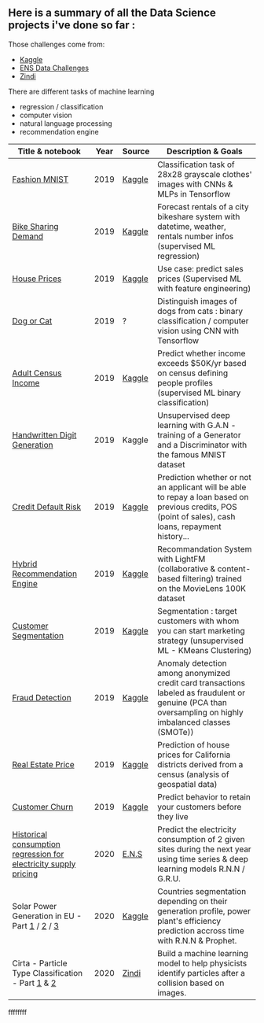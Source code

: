 Here is a summary of all the Data Science projects i've done so far :
---

Those challenges come from:
- [Kaggle](https://www.kaggle.com)
- [ENS Data Challenges](https://challengedata.ens.fr)
- [Zindi](https://zindi.africa/)

There are different tasks of machine learning
- regression / classification
- computer vision
- natural language processing
- recommendation engine


| Title & notebook | Year | Source | Description & Goals  | 
| --- | --- | --- | --- |
| [Fashion MNIST](https://github.com/obrunet/Kaggle_kernels/blob/master/Fashion%20MNIST/Kaggle/fashion_mnist.ipynb) | 2019 | [Kaggle](https://www.kaggle.com/obrunet/fashion-mnist) | Classification task of 28x28 grayscale clothes' images with CNNs & MLPs in Tensorflow |
| [Bike Sharing Demand](https://github.com/obrunet/Kaggle_kernels/blob/master/Bike-Sharing-Demand/Kaggle/Bike_sharing.ipynb) | 2019 | [Kaggle](https://www.kaggle.com/obrunet/bike-sharing-demand) | Forecast rentals of a city bikeshare system with datetime, weather, rentals number infos (supervised ML regression)
| [House Prices](https://github.com/obrunet/Kaggle_kernels/blob/master/House-prices/kaggle/house_prices.ipynb) | 2019 | [Kaggle](https://www.kaggle.com/obrunet/house-prices) | Use case: predict sales prices (Supervised ML with feature engineering)
| [Dog or Cat](https://github.com/obrunet/Kaggle_kernels/blob/master/Dogs-vs-Cats/Kaggle/dogs_vs_cats.ipynb) | 2019 | ? | Distinguish images of dogs from cats : binary classification / computer vision using CNN with Tensorflow 
| [Adult Census Income](https://github.com/obrunet/Kaggle_kernels/blob/master/Adult%20Census%20Income/Adult%20Census%20Income.ipynb) | 2019 | [Kaggle](https://www.kaggle.com/obrunet/adult-census-income) | Predict whether income exceeds $50K/yr based on census defining people profiles (supervised ML binary classification)
| [Handwritten Digit Generation](https://github.com/obrunet/Kaggle_kernels/blob/master/Digit_generator/kaggle/Digit-Generator.ipynb) | 2019 | Kaggle | Unsupervised deep learning with G.A.N - training of a Generator and a Discriminator with the famous MNIST dataset |
| [Credit Default Risk](https://github.com/obrunet/Kaggle_kernels/blob/master/Home-Credit/Kaggle/Home_credit_default_risk.ipynb) | 2019 | [Kaggle](https://www.kaggle.com/obrunet/home-credit-default-risk) | Prediction whether or not an applicant will be able to repay a loan based on previous credits, POS (point of sales), cash loans, repayment history...
| [Hybrid Recommendation Engine](https://github.com/obrunet/Kaggle_kernels/blob/master/recommendation/Kaggle/Hybrid_Recommendation_Engine.ipynb) | 2019 | [Kaggle](https://www.kaggle.com/obrunet/recommandation-system)  | Recommandation System with LightFM (collaborative & content-based filtering) trained on the MovieLens 100K dataset
| [Customer Segmentation](https://github.com/obrunet/Kaggle_kernels/blob/master/Fraud%20Detection/Fraud-Detection.ipynb) | 2019 | [Kaggle](https://www.kaggle.com/obrunet/customer-segmentation-k-means-analysis) | Segmentation : target customers with whom you can start marketing strategy (unsupervised ML - KMeans Clustering)
| [Fraud Detection](https://github.com/obrunet/Kaggle_kernels/blob/master/Customer%20Segmentation%20-%20K-Means%20Analysis/k_means.ipynb) | 2019 | [Kaggle](https://www.kaggle.com/obrunet/credit-card-fraud-detection) | Anomaly detection among anonymized credit card transactions labeled as fraudulent or genuine (PCA than oversampling on highly imbalanced classes (SMOTe))
| [Real Estate Price](https://github.com/obrunet/Kaggle_kernels/blob/master/Real-Estate-Price/California%20Housing%20Prices.ipynb) | 2019 | [Kaggle](https://www.kaggle.com/obrunet/california-housing-prices) | Prediction of house prices for California districts derived from a census (analysis of geospatial data)
| [Customer Churn](https://github.com/obrunet/Kaggle_kernels/blob/master/Customer-Churn/01-Customer-churn_completed.ipynb) | 2019 | [Kaggle](https://www.kaggle.com/obrunet/customer-churn) | Predict behavior to retain your customers before they live
| [Historical consumption regression for electricity supply pricing](https://github.com/obrunet/E.N.S_Data_Challenges/blob/master/Historical-consumption-regression-for-electricity-supply-pricing-master/README.md) | 2020 | [E.N.S](https://challengedata.ens.fr/challenges/12) | Predict the electricity consumption of 2 given sites during the next year using time series & deep learning models R.N.N / G.R.U.
| Solar Power Generation in EU - Part [1](https://github.com/obrunet/Kaggle_kernels_2020/blob/master/Solar%20power%20generation/02.POC.01_Solar_Clustering.ipynb) / [2](https://github.com/obrunet/Kaggle_kernels_2020/blob/master/Solar%20power%20generation/02.POC.02_Solar_EDA.ipynb) / [3](https://github.com/obrunet/Kaggle_kernels_2020/blob/master/Solar%20power%20generation/02.POC.03_Solar_Predictions.ipynb)  | 2020 | [Kaggle](https://www.kaggle.com/obrunet/solar-generation-forecast-part-3-3) | Countries segmentation depending on their generation profile, power plant's efficiency prediction accross time with R.N.N & Prophet.
| Cirta - Particle Type Classification - Part [1](https://obrunet.github.io/data%20science/Particles1/) & [2](https://obrunet.github.io/data%20science/Particles2/) | 2020 | [Zindi](https://zindi.africa/) | Build a machine learning model to help physicists identify particles after a collision based on images.


ffffffff
